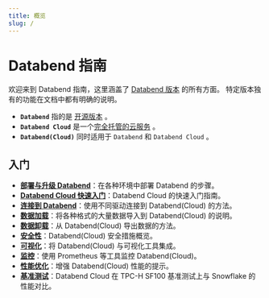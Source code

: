 ```yaml
---
title: 概览
slug: /
---
```


# Databend 指南

欢迎来到 Databend 指南，这里涵盖了 [Databend 版本](00-editions/index.md) 的所有方面。
特定版本独有的功能在文档中都有明确的说明。

- **`Databend`** 指的是 [开源版本](https://github.com/datafuselabs/databend) 。
- **`Databend Cloud`** 是一个[完全托管的云服务](https://databend.com) 。
- **`Databend(Cloud)`** 同时适用于 `Databend` 和 `Databend Cloud` 。

## 入门

- **[部署与升级 Databend](../10-deploy/index.md)**：在各种环境中部署 Databend 的步骤。
- **[Databend Cloud 快速入门](../20-cloud/index.md)**：Databend Cloud 的快速入门指南。
- **[连接到 Databend](../30-sql-clients/index.md)**：使用不同驱动连接到 Databend(Cloud) 的方法。
- **[数据加载](../40-load-data/index.md)**：将各种格式的大量数据导入到 Databend(Cloud) 的说明。
- **[数据卸载](../50-unload-data/index.md)**：从 Databend(Cloud) 导出数据的方法。
- **[安全性](../56-security/index.md)**：Databend(Cloud) 安全措施概览。
- **[可视化](../31-visualize/index.md)**：将 Databend(Cloud) 与可视化工具集成。
- **[监控](../70-monitor/index.md)**：使用 Prometheus 等工具监控 Databend(Cloud)。
- **[性能优化](../55-performance/index.md)**：增强 Databend(Cloud) 性能的提示。
- **[基准测试](../80-benchmark/index.md)**：Databend Cloud 在 TPC-H SF100 基准测试上与 Snowflake 的性能对比。
